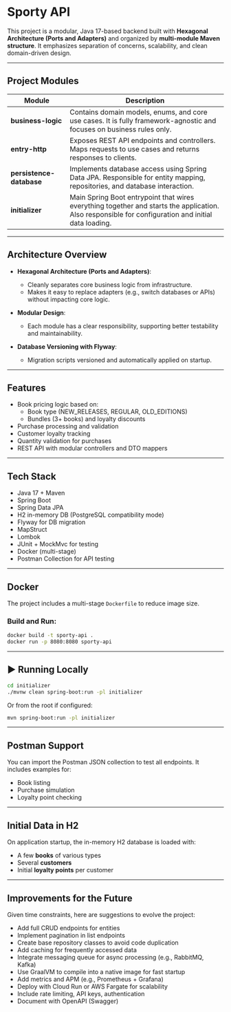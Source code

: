 # Sporty API

This project is a modular, Java 17-based backend built with **Hexagonal Architecture (Ports and Adapters)** and organized by **multi-module Maven structure**. It emphasizes separation of concerns, scalability, and clean domain-driven design.

---

## Project Modules

| Module                | Description                                                                 |
|------------------------|-----------------------------------------------------------------------------|
| **business-logic**     | Contains domain models, enums, and core use cases. It is fully framework-agnostic and focuses on business rules only. |
| **entry-http**         | Exposes REST API endpoints and controllers. Maps requests to use cases and returns responses to clients. |
| **persistence-database** | Implements database access using Spring Data JPA. Responsible for entity mapping, repositories, and database interaction. |
| **initializer**        | Main Spring Boot entrypoint that wires everything together and starts the application. Also responsible for configuration and initial data loading. |

---

## Architecture Overview

- **Hexagonal Architecture (Ports and Adapters)**:
  - Cleanly separates core business logic from infrastructure.
  - Makes it easy to replace adapters (e.g., switch databases or APIs) without impacting core logic.

- **Modular Design**:
  - Each module has a clear responsibility, supporting better testability and maintainability.

- **Database Versioning with Flyway**:
  - Migration scripts versioned and automatically applied on startup.

---

## Features

- Book pricing logic based on:
  - Book type (NEW_RELEASES, REGULAR, OLD_EDITIONS)
  - Bundles (3+ books) and loyalty discounts
- Purchase processing and validation
- Customer loyalty tracking
- Quantity validation for purchases
- REST API with modular controllers and DTO mappers

---

## Tech Stack

- Java 17 + Maven
- Spring Boot
- Spring Data JPA
- H2 in-memory DB (PostgreSQL compatibility mode)
- Flyway for DB migration
- MapStruct
- Lombok
- JUnit + MockMvc for testing
- Docker (multi-stage)
- Postman Collection for API testing

---

## Docker

The project includes a multi-stage `Dockerfile` to reduce image size.

### Build and Run:

```bash
docker build -t sporty-api .
docker run -p 8080:8080 sporty-api
```

---

## ▶️ Running Locally

```bash
cd initializer
./mvnw clean spring-boot:run -pl initializer
```

Or from the root if configured:

```bash
mvn spring-boot:run -pl initializer
```

---

## Postman Support

You can import the Postman JSON collection to test all endpoints. It includes examples for:

- Book listing
- Purchase simulation
- Loyalty point checking

---

## Initial Data in H2

On application startup, the in-memory H2 database is loaded with:

- A few **books** of various types
- Several **customers**
- Initial **loyalty points** per customer

---

## Improvements for the Future

Given time constraints, here are suggestions to evolve the project:

- Add full CRUD endpoints for entities
- Implement pagination in list endpoints
- Create base repository classes to avoid code duplication
- Add caching for frequently accessed data
- Integrate messaging queue for async processing (e.g., RabbitMQ, Kafka)
- Use GraalVM to compile into a native image for fast startup
- Add metrics and APM (e.g., Prometheus + Grafana)
- Deploy with Cloud Run or AWS Fargate for scalability
- Include rate limiting, API keys, authentication
- Document with OpenAPI (Swagger)
